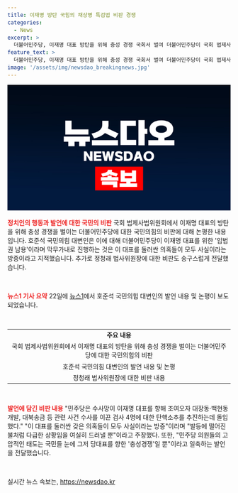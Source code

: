 ```yaml
---
title: 이재명 방탄 국힘의 채상병 특검법 비판 경쟁
categories:
  - News
excerpt: >
  더불어민주당, 이재명 대표 방탄을 위해 충성 경쟁 국회서 벌여 더불어민주당이 국회 법제사법위원회에서 이재명 대표의 방탄을 위해 충성 경쟁을 벌이고 있다며 국민의힘이 규탄했다. 호준석 국민의힘 대변인은 이재명 대표를 둘러싼 갖은 의혹들이 모두 사실이라는 방증이라며 비판했다. 정청래 법사위원장에 대해서도 비판하며, 민주당 의원들의 고압적인 태도를 지적했다.
feature_text: >
  더불어민주당, 이재명 대표 방탄을 위해 충성 경쟁 국회서 벌여 더불어민주당이 국회 법제사법위원회에서 이재명 대표의 방탄을 위해 충성 경쟁을 벌이고 있다며 국민의힘이 규탄했다. 호준석 국민의힘 대변인은 이재명 대표를 둘러싼 갖은 의혹들이 모두 사실이라는 방증이라며 비판했다. 정청래 법사위원장에 대해서도 비판하며, 민주당 의원들의 고압적인 태도를 지적했다.
image: '/assets/img/newsdao_breakingnews.jpg'
---
```


<p><img src="/assets/img/newsdao_breakingnews.jpg" alt="implanttips 속보" /></p>

<p><b><span style="color: #ee2323;">정치인의 행동과 발언에 대한 국민의 비판</span></b>
국회 법제사법위원회에서 이재명 대표의 방탄을 위해 충성 경쟁을 벌이는 더불어민주당에 대한 국민의힘의 비판에 대해 논평한 내용입니다. 호준석 국민의힘 대변인은 이에 대해 더불어민주당이 이재명 대표를 위한 '입법권 남용'이라며 막무가내로 진행하는 것은 이 대표를 둘러싼 의혹들이 모두 사실이라는 방증이라고 지적했습니다. 추가로 정청래 법사위원장에 대한 비판도 송구스럽게 전달했습니다.</p>

<p data-ke-size="size16">&nbsp;</p>

<p><b><span style="color: #ee2323;">뉴스1 기사 요약</span></b>
22일에 <a href="https://news.naver.com/main/read.nhn?mode=LSD&amp;mid=sec&amp;sid1=100&amp;oid=421&amp;aid=0005499859">뉴스1</a>에서 호준석 국민의힘 대변인의 발언 내용 및 논평이 보도되었습니다.</p>

<p data-ke-size="size16">&nbsp;</p>

<table>
  <tr>
    <td style="text-align: center; height: 17px;"><b>주요 내용</b></td>
  </tr>
  <tr>
    <td style="text-align: center; height: 17px;">국회 법제사법위원회에서 이재명 대표의 방탄을 위해 충성 경쟁을 벌이는 더불어민주당에 대한 국민의힘의 비판</td>
  </tr>
  <tr>
    <td style="text-align: center; height: 17px;">호준석 국민의힘 대변인의 발언 내용 및 논평</td>
  </tr>
  <tr>
    <td style="text-align: center; height: 17px;">정청래 법사위원장에 대한 비판 내용</td>
  </tr>
</table>

<p data-ke-size="size16">&nbsp;</p>

<p><b><span style="color: #ee2323;">발언에 담긴 비판 내용</span></b>
"민주당은 수사망이 이재명 대표를 향해 조여오자 대장동·백현동 개발, 대북송금 등 관련 사건 수사를 이끈 검사 4명에 대한 탄핵소추를 추진하는데 돌입했다." "이 대표를 둘러싼 갖은 의혹들이 모두 사실이라는 방증"이라며 "발등에 떨어진 불처럼 다급한 상황임을 여실히 드러낼 뿐"이라고 주장했다. 또한, "민주당 의원들의 고압적인 태도는 국민들 눈에 그저 당대표를 향한 '충성경쟁'일 뿐"이라고 일축하는 발언을 전달했습니다.</p>

<p data-ke-size="size16">&nbsp;</p>
실시간 뉴스 속보는, <a href="https://newsdao.kr" rel="dofollow">https://newsdao.kr</a>


